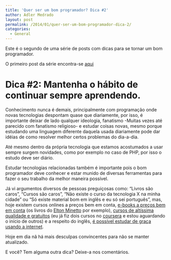 ```yaml
---
title: 'Quer ser um bom programador? Dica #2'
author: Adler Medrado
layout: post
permalink: /2014/01/quer-ser-um-bom-programador-dica-2/
categories:
  - General
---
```

Este é o segundo de uma série de posts com dicas para se tornar um bom programador.

O primeiro post da série encontra-se [aqui][1]

# Dica #2: Mantenha o hábito de continuar sempre aprendendo.

Conhecimento nunca é demais, principalmente com programação onde novas
tecnologias despontam quase que diariamente, por isso, é importante deixar de
lado qualquer ideologia, fanatismo -Muitas vezes até parecido com fanatismo
religioso- e estudar coisas novas, mesmo porque estudando uma linguagem
diferente daquela usada diariamente pode dar idéias de como resolver melhor
certos problemas do dia-a-dia.

Até mesmo dentro da própria tecnologia que estamos acostumados a usar sempre
surgem novidades, como por exemplo no caso de PHP, por isso o estudo deve ser diário.

Estudar tecnologias relacionadas também é importante pois o bom programador
deve conhecer e estar munido de diversas ferramentas para fazer o seu trabalho
da melhor maneira possível.

Já vi argumentos diversos de pessoas preguiçosas como: “Livros são caros”,
“Cursos são caros”, “Não existe o curso da tecnologia X na minha cidade”
ou “Só existe material bom em inglês e eu só sei português”, mas,
hoje existem cursos onlines a preços bem em conta, [e-books a preços bem em conta][2]
(os livros do [Elton Minetto][3] por exemplo), [cursos de altíssima qualidade e gratuitos][4]
(eu já fiz dois cursos no [coursera][4] e estou aguardando o início de outros)
e a respeito do inglês, [é possível estudar de graça usando a internet][5].

Hoje em dia nã há mais desculpas convincentes para não se manter atualizado.

E você? Tem alguma outra dica? Deixe-a nos comentários.

[1]: http://blog.adlermedrado.com.br/2014/01/quer-ser-um-bom-programador-dica-1
[2]: http://www.casadocodigo.com.br
[3]: http://eltonminetto.net
[4]: https://www.coursera.org
[5]: http://www.duolingo.com/pt
